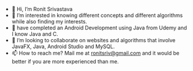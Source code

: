 - 👋 Hi, I’m Ronit Srivastava
- 👀 I’m interested in knowing different concepts and different algorithms while also finding my interests.
- 🌱 have completed an Android Development using Java from Udemy and I know Java and C.
- 💞️ I’m looking to collaborate on websites and algorithms that involve JavaFX, Java, Android Studio and MySQL.
- 📫 How to reach me? Mail me at ronitsriv@gmail.com and it would be better if you are more experienced than me.

<!---
ronitsriv/ronitsriv is a ✨ special ✨ repository because its `README.md` (this file) appears on your GitHub profile.
You can click the Preview link to take a look at your changes.
--->
